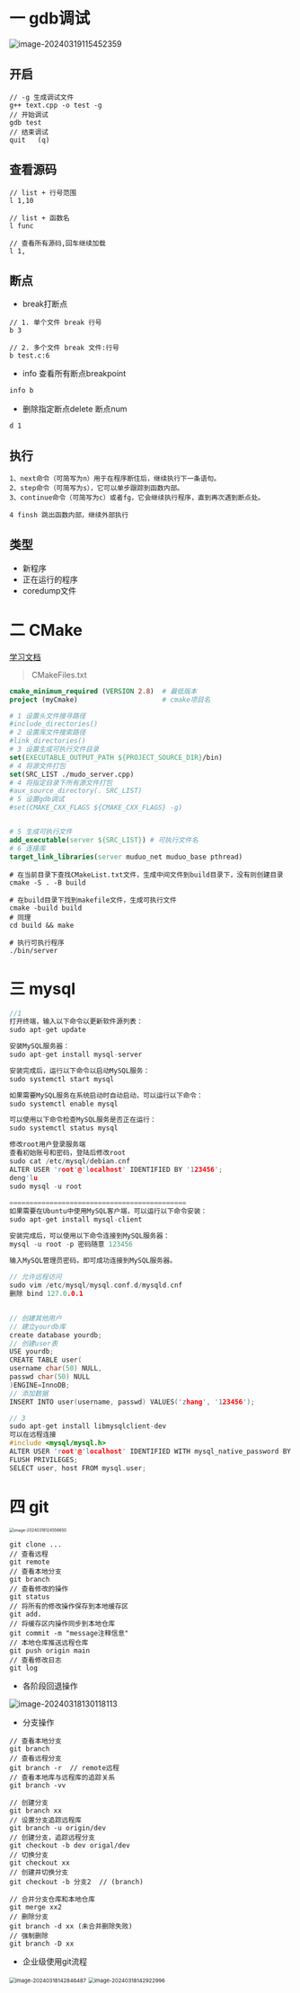 # 一 gdb调试

![image-20240319115452359](https://cdn.jsdelivr.net/gh/ZhangYuQiao326/study_nodes_pictures@main/img/image-20240319115452359.png)

## 开启

```shell
// -g 生成调试文件
g++ text.cpp -o test -g
// 开始调试
gdb test
// 结束调试
quit   (q)
```

## 查看源码

```shell
// list + 行号范围
l 1,10

// list + 函数名
l func

// 查看所有源码,回车继续加载
l 1,
```

## 断点

* break打断点

```shell
// 1. 单个文件 break 行号
b 3

// 2. 多个文件 break 文件:行号
b test.c:6

```

* info 查看所有断点breakpoint

```cpp
info b
```

* 删除指定断点delete  断点num

```shell
d 1
```

## 执行

```shell
1、next命令（可简写为n）用于在程序断住后，继续执行下一条语句。
2、step命令（可简写为s），它可以单步跟踪到函数内部。
3、continue命令（可简写为c）或者fg，它会继续执行程序，直到再次遇到断点处。

4 finsh 跳出函数内部，继续外部执行
```

## 类型

* 新程序
* 正在运行的程序
* coredump文件



# 二 CMake

[学习文档](E:\typora索引文件\工具使用\CMake使用简介.pdf)

> CMakeFiles.txt

```cmake
cmake_minimum_required (VERSION 2.8)  # 最低版本
project (myCmake)                     # cmake项目名

# 1 设置头文件搜寻路径
#include_directories()
# 2 设置库文件搜索路径
#link_directories()
# 3 设置生成可执行文件目录
set(EXECUTABLE_OUTPUT_PATH ${PROJECT_SOURCE_DIR}/bin)
# 4 将源文件打包
set(SRC_LIST ./mudo_server.cpp)
# 4 将指定目录下所有源文件打包
#aux_source_directory(. SRC_LIST)
# 5 设置gdb调试
#set(CMAKE_CXX_FLAGS ${CMAKE_CXX_FLAGS} -g)


# 5 生成可执行文件
add_executable(server ${SRC_LIST}) # 可执行文件名
# 6 连接库
target_link_libraries(server muduo_net muduo_base pthread)

```

```shell	
# 在当前目录下查找CMakeList.txt文件，生成中间文件到build目录下，没有则创建目录
cmake -S . -B build

# 在build目录下找到makefile文件，生成可执行文件
cmake -build build
# 同理
cd build && make

# 执行可执行程序
./bin/server
```

# 三 mysql

```cpp
//1
打开终端，输入以下命令以更新软件源列表：
sudo apt-get update

安装MySQL服务器：
sudo apt-get install mysql-server

安装完成后，运行以下命令以启动MySQL服务：
sudo systemctl start mysql

如果需要MySQL服务在系统启动时自动启动，可以运行以下命令：
sudo systemctl enable mysql

可以使用以下命令检查MySQL服务是否正在运行：
sudo systemctl status mysql

修改root用户登录服务端
查看初始账号和密码，登陆后修改root
sudo cat /etc/mysql/debian.cnf
ALTER USER 'root'@'localhost' IDENTIFIED BY '123456';
deng'lu
sudo mysql -u root
    
============================================
如果需要在Ubuntu中使用MySQL客户端，可以运行以下命令安装：
sudo apt-get install mysql-client

安装完成后，可以使用以下命令连接到MySQL服务器：
mysql -u root -p 密码随意 123456

输入MySQL管理员密码，即可成功连接到MySQL服务器。
    
// 允许远程访问
sudo vim /etc/mysql/mysql.conf.d/mysqld.cnf
删除 bind 127.0.0.1
   

// 创建其他用户
// 建立yourdb库
create database yourdb;
// 创建user表
USE yourdb;
CREATE TABLE user(
username char(50) NULL,
passwd char(50) NULL
)ENGINE=InnoDB;
// 添加数据
INSERT INTO user(username, passwd) VALUES('zhang', '123456');

// 3
sudo apt-get install libmysqlclient-dev
可以在远程连接
#include <mysql/mysql.h>
ALTER USER 'root'@'localhost' IDENTIFIED WITH mysql_native_password BY '123456';
FLUSH PRIVILEGES;
SELECT user, host FROM mysql.user;

```

# 四 git



<img src="https://cdn.jsdelivr.net/gh/ZhangYuQiao326/study_nodes_pictures@main/img/image-20240318124556650.png" alt="image-20240318124556650" style="zoom:50%;" />

```shell
git clone ...
// 查看远程
git remote
// 查看本地分支
git branch
// 查看修改的操作
git status
// 将所有的修改操作保存到本地缓存区
git add.
// 将缓存区内操作同步到本地仓库
git commit -m "message注释信息"
// 本地仓库推送远程仓库
git push origin main
// 查看修改日志
git log
```

* 各阶段回退操作

![image-20240318130118113](https://cdn.jsdelivr.net/gh/ZhangYuQiao326/study_nodes_pictures@main/img/image-20240318130118113.png)

* 分支操作

```shell
// 查看本地分支
git branch
// 查看远程分支
git branch -r  // remote远程
// 查看本地库与远程库的追踪关系
git branch -vv

// 创建分支
git branch xx
// 设置分支追踪远程库
git branch -u origin/dev
// 创建分支，追踪远程分支
git checkout -b dev origal/dev
// 切换分支
git checkout xx
// 创建并切换分支
git checkout -b 分支2  // (branch)

// 合并分支仓库和本地仓库
git merge xx2
// 删除分支
git branch -d xx (未合并删除失败)
// 强制删除
git branch -D xx
```

* 企业级使用git流程

<img src="https://cdn.jsdelivr.net/gh/ZhangYuQiao326/study_nodes_pictures@main/img/image-20240318142846487.png" alt="image-20240318142846487" style="zoom:67%;" />

<img src="https://cdn.jsdelivr.net/gh/ZhangYuQiao326/study_nodes_pictures@main/img/image-20240318142922996.png" alt="image-20240318142922996" style="zoom:67%;" />
